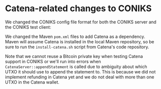 # Catena-related changes to CONIKS

We changed the CONIKS config file format for both the CONIKS server and the CONIKS test client: 

We changed the Maven `pom.xml` files to add Catena as a dependency. Maven will assume Catena is installed in the local Maven repository, so be sure to run the `install-catena.sh` script from Catena's code repository.

Note that we cannot reuse a Bitcoin private key when testing Catena support in CONIKS or we'll run into errors when `CatenaServer::appendStatement` is called due to ambiguity about which UTXO it should use to append the statement to. This is because we did not implement refunding in Catena yet and we do not deal with more than one UTXO in the Catena wallet.
